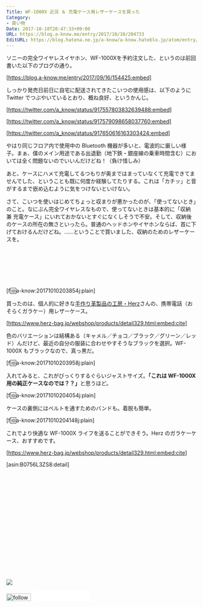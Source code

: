 ```yaml
---
Title: WF-1000X 近況 ＆ 充電ケース用レザーケースを買った
Category:
- 買い物
Date: 2017-10-10T20:47:33+09:00
URL: https://blog.a-know.me/entry/2017/10/10/204733
EditURL: https://blog.hatena.ne.jp/a-know/a-know.hateblo.jp/atom/entry/8599973812306670166
---
```


ソニーの完全ワイヤレスイヤホン、WF-1000Xを予約注文した、というのは前回書いた以下のブログの通り。



[https://blog.a-know.me/entry/2017/09/16/154425:embed]



しっかり発売日前日に自宅に配送されてきたこいつの使用感は、以下のように Twitter でつぶやいているとおり、概ね良好、というかんじ。








[https://twitter.com/a_know/status/917557803832639488:embed]




[https://twitter.com/a_know/status/917579098658037760:embed]




[https://twitter.com/a_know/status/917650616163303424:embed]





やはり同じフロア内で使用中の Bluetooth 機器が多いと、電波的に厳しい様子。まぁ、僕のメイン用途である出退勤（地下鉄・銀座線の乗車時間含む）においては全く問題ないのでいいんだけどね！（負け惜しみ）


あと、ケースにハメて充電してるつもりが奥まではまっていなくて充電できてませんでした、ということも既に何度か経験してたりする。これは「カチッ」と音がするまで嵌め込むように気をつけないといけない。


さて、こいつを使いはじめてちょっと収まりが悪かったのが、「使ってないとき」のこと。なにぶん完全ワイヤレスなもので、使ってないときは基本的に「収納 兼 充電ケース」にいれておかないとすぐになくしそうで不安。そして、収納後のケースの所在の無さといったら。普通のヘッドホンやイヤホンならば、首に下げておけるんだけどね。......ということで買いました、収納のためのレザーケースを。



<!-- more -->


<script async src="//pagead2.googlesyndication.com/pagead/js/adsbygoogle.js"></script>
<!-- article-top -->
<ins class="adsbygoogle"
     style="display:inline-block;width:728px;height:90px"
     data-ad-client="ca-pub-3463034538369189"
     data-ad-slot="8367620130"></ins>
<script>
(adsbygoogle = window.adsbygoogle || []).push({});
</script>



[f:id:a-know:20171010203854j:plain]



買ったのは、個人的に好きな[手作り革製品の工房・Herz](https://www.herz-bag.jp/)さんの、携帯電話（おそらくガラケー）用レザーケース。



[https://www.herz-bag.jp/webshop/products/detail329.html:embed:cite]




色のバリエーションは結構ある（キャメル／チョコ／ブラック／グリーン／レッド）んだけど、最近の自分の服装に合わせやすそうなブラックを選択。WF-1000X もブラックなので、真っ黒だ。


[f:id:a-know:20171010203958j:plain]


入れてみると、これがびっくりするぐらいジャストサイズ。<b>「これは WF-1000X 用の純正ケースなのでは？？」</b>と思うほど。


[f:id:a-know:20171010204054j:plain]


ケースの裏側にはベルトを通すためのバンドも。着脱も簡単。


[f:id:a-know:20171010204148j:plain]


これでより快適な WF-1000X ライフを送ることができそう。Herz のガラケーケース、おすすめです。



[https://www.herz-bag.jp/webshop/products/detail329.html:embed:cite]



[asin:B0756L3ZS8:detail]




<div>
<br>
<script async src="//pagead2.googlesyndication.com/pagead/js/adsbygoogle.js"></script>
<!-- article-bottom2 -->
<ins class="adsbygoogle"
     style="display:inline-block;width:300px;height:250px"
     data-ad-client="ca-pub-3463034538369189"
     data-ad-slot="5274552934"></ins>
<script>
(adsbygoogle = window.adsbygoogle || []).push({});
</script>

<a href="http://bit.ly/pixe-la" target='blank' rel="nofollow"><img src="https://cdn-ak.f.st-hatena.com/images/fotolife/a/a-know/20170405/20170405220342.png"></a>
<br>
</div>

<div>
<a href='http://cloud.feedly.com/#subscription%2Ffeed%2Fhttp%3A%2F%2Fblog.a-know.me%2Ffeed'  target='blank'><img id='feedlyFollow' src='//s3.feedly.com/img/follows/feedly-follow-rectangle-volume-small_2x.png' alt='follow us in feedly' width='65' height='20'></a>



<iframe src="//blog.hatena.ne.jp/a-know/a-know.hateblo.jp/subscribe/iframe" allowtransparency="true" frameborder="0" scrolling="no" width="150" height="28"></iframe>
</div>


<script src="https://moshi-moshi.moshimo.works/moshimoshi/a_know_blog/2017-10-10-204733?title=WF-1000X%20%E8%BF%91%E6%B3%81%20%EF%BC%86%20%E5%85%85%E9%9B%BB%E3%82%B1%E3%83%BC%E3%82%B9%E7%94%A8%E3%83%AC%E3%82%B6%E3%83%BC%E3%82%B1%E3%83%BC%E3%82%B9%E3%82%92%E8%B2%B7%E3%81%A3%E3%81%9F"></script>
